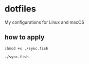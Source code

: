 # dotfiles

My configurations for Linux and macOS

## how to apply
```
chmod +x ./sync.fish
```
```
./sync.fish
```
